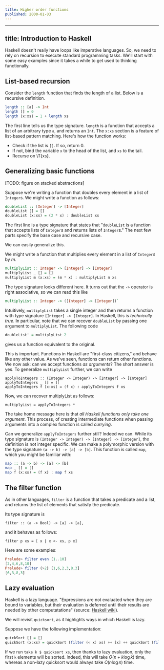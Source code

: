 ```yaml
---
title: Higher order functions
published: 2000-01-03
---
```


---
title: Introduction to Haskell
---

Haskell doesn't really have loops like imperative languages.  So, we need to rely on recursion to execute standard programming tasks.  We'll start with some easy examples since it takes a while to get used to thinking functionally.

## List-based recursion

Consider the `length` function that finds the length of a list.  Below is a recursive definition.

```haskell
length :: [a] -> Int
length [] = 0
length (x:xs) = 1 + length xs
```

The first line tells us the type signature.  `length` is a function that accepts a list of an arbitrary type `a`, and returns an `Int`.  The `x:xs` section is a feature of list-based pattern matching.  Here's how the function works:

- Check if the list is `[]`.  If so, return 0.
- If not, bind the variable `x` to the head of the list, and `xs` to the tail.
- Recurse on \T{xs}.

## Generalizing basic functions

[TODO: figure on stacked abstractions]

Suppose we're writing a function that doubles every element in a list of `Integer`s.  We might write a function as follows:

```haskell
doubleList :: [Integer] -> [Integer]
doubleList [] = []
doubleList (x:xs) = (2 * x) : doubleList xs
```

The first line is a type signature that states that "`doubleList` is a function that accepts lists of `Integer`s and returns lists of `Integer`s."  The next few parts specify the base case and recursive case.

We can easily generalize this.

We might write a function that multiplies every element in a list of `Integer`s by $m$.

```haskell
multiplyList :: Integer -> [Integer] -> [Integer]
multiplyList _ [] = []
multiplyList m (x:xs) = (m * x) : multiplyList m xs
```

The type signature looks different here.  It turns out that the `->` operator is right associative, so we can read this like

```haskell
multiplyList :: Integer -> ([Integer] -> [Integer])`
```

Intuitively, `multiplyList` takes a single integer and then returns a function with type signature `[Integer] -> [Integer]`.  In Haskell, this is _technically true_.  In particular, note that we can recover `doubleList` by passing one argument to `multiplyList`.  The following code

```haskell
doubleList' = multiplyList 2
```
gives us a function equivalent to the original.

This is important.  Functions in Haskell are "first-class citizens," and behave like any other value.  As we've seen, functions can return other functions.  We now ask: can we accept functions _as arguments_?  The short answer is yes.  To generalize `multiplyList` further, we can write

```
applyToIntegers :: (Integer -> Integer) -> [Integer] -> [Integer]
applyToIntegers _ [] = []
applyToIntegers f (x:xs) = (f x) : applyToIntegers f xs
```

Now, we can recover multiplyList as follows:

```
multiplyList = applyToIntegers *
```

The take home message here is that _all Haskell functions only take one argument_.  This process, of creating intermediate functions when passing arguments into a complex function is called _currying_.

Can we generalize `applyToIntegers` further still?  Indeed we can.  While its type signature is `(Integer -> Integer) -> [Integer] -> [Integer]`, the definition is not integer specific.  We can make a polymorphic version with the type signature `(a -> b) -> [a] -> [b]`.  This function is called `map`, which you might be familiar with:

```haskell
map :: (a -> b) -> [a] -> [b]
map _ [] = []
map f (x:xs) = (f x) : map f xs
```

## The filter function

As in other languages, `filter` is a function that takes a predicate and a list, and returns the list of elements that satisfy the predicate.

Its type signature is

```
filter :: (a -> Bool) -> [a] -> [a],
```

and it behaves as follows:

```
filter p xs = [ x | x <- xs, p x]
```

Here are some examples:

```haskell
Prelude> filter even [1..10]
[2,4,6,8,10]
Prelude> filter (>2) [1,6,2,3,8,3]
[6,3,8,3]
```

## Lazy evaluation

Haskell is a lazy language.  "Expressions are not evaluated when they are bound to variables, but their evaluation is deferred until their results are needed by other computatations" (source: [Haskell wiki](https://wiki.haskell.org/Lazy_evaluation)).

We will revisit `quicksort`, as it highlights ways in which Haskell is lazy.

Suppose we have the following implementation:
```haskell
quickSort [] = []
quickSort (x:xs) = quickSort (filter (< x) xs) ++ [x] ++ quickSort (filter (>= x) xs)
````

If we run `take k $ quicksort xs`, then thanks to lazy evaluation, only the first `k` elements will be sorted.  Indeed, this will take $O(n + k \log k)$ time, whereas a non-lazy quicksort would always take $O(n \log n)$ time.